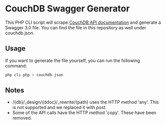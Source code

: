 # CouchDB Swagger Generator

This PHP CLI script will scrape [CouchDB API documentation](https://docs.couchdb.org/en/stable/api/index.html) and generate a Swagger 3.0 file. You can find the file in this repository as well under couchdb.json. 

## Usage

If you want to generate the file yourself, you can run the following command:
```php
php cli.php > couchdb.json
```

## Notes

- /{db}/_design/{ddoc}/_rewrite/{path} uses the HTTP method 'any'. This is not supported and we replaced it with _post_.
- Some of the API calls have the HTTP method 'copy'. These have been removed.  
